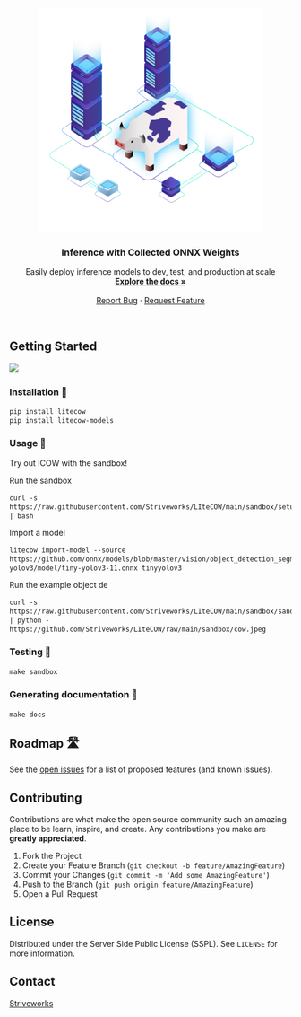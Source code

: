 <br />
<p align="center">

  <img style="height: 400px; width: 400px;" src="docs/source/_static/icow_final.svg" alt="" draggable="false">


  <h3 align="center">Inference with Collected ONNX Weights</h3>

  <p align="center">
    Easily deploy inference models to dev, test, and production at scale
    <br />
    <a href="https://striveworks.github.io/LIteCOW/index.html"><strong>Explore the docs »</strong></a>
    <br />
    <br />
    <a href=https://github.com/Striveworks/LIteCOW/issues">Report Bug</a>
    ·
    <a href="https://github.com/Striveworks/LIteCOW/issues">Request Feature</a>
  </p>
</p>
<br>




<!-- GETTING STARTED -->
## Getting Started
![](docs/source/_static/icow.gif)

### Installation 🚀

```
pip install litecow
pip install litecow-models
```

### Usage 🐄
Try out ICOW with the sandbox!

Run the sandbox
```
curl -s https://raw.githubusercontent.com/Striveworks/LIteCOW/main/sandbox/setup.sh | bash
```
Import a model

```
litecow import-model --source https://github.com/onnx/models/blob/master/vision/object_detection_segmentation/tiny-yolov3/model/tiny-yolov3-11.onnx tinyyolov3
```

Run the example object de
```
curl -s https://raw.githubusercontent.com/Striveworks/LIteCOW/main/sandbox/sandbox.py | python - https://github.com/Striveworks/LIteCOW/raw/main/sandbox/cow.jpeg
```


### Testing 🧪

`make sandbox`


### Generating documentation 📖

`make docs`

<!-- ROADMAP -->
## Roadmap 🛣️

See the [open issues]() for a list of proposed features (and known issues).



<!-- CONTRIBUTING -->
## Contributing

Contributions are what make the open source community such an amazing place to be learn, inspire, and create. Any contributions you make are **greatly appreciated**.

1. Fork the Project
2. Create your Feature Branch (`git checkout -b feature/AmazingFeature`)
3. Commit your Changes (`git commit -m 'Add some AmazingFeature'`)
4. Push to the Branch (`git push origin feature/AmazingFeature`)
5. Open a Pull Request



<!-- LICENSE -->
## License

Distributed under the Server Side Public License (SSPL). See `LICENSE` for more information.



<!-- CONTACT -->
## Contact

[Striveworks](https://www.striveworks.us/)
